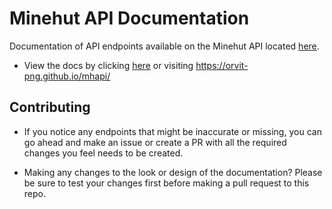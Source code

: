 # Minehut API Documentation

Documentation of API endpoints available on the Minehut API located [here](https://api.minehut.com).

- View the docs by clicking [here](https://orvit-png.github.io/mhapi/) or visiting https://orvit-png.github.io/mhapi/

## Contributing

- If you notice any endpoints that might be inaccurate or missing, you can go ahead and make an issue or create a PR with all the required changes you feel needs to be created.

- Making any changes to the look or design of the documentation? Please be sure to test your changes first before making a pull request to this repo.
